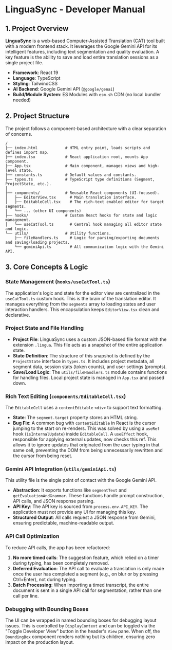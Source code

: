 # LinguaSync - Developer Manual

## 1. Project Overview

**LinguaSync** is a web-based Computer-Assisted Translation (CAT) tool built with a modern frontend stack. It leverages the Google Gemini API for its intelligent features, including text segmentation and quality evaluation. A key feature is the ability to save and load entire translation sessions as a single project file.

*   **Framework**: React 19
*   **Language**: TypeScript
*   **Styling**: TailwindCSS
*   **AI Backend**: Google Gemini API (`@google/genai`)
*   **Build/Module System**: ES Modules with `esm.sh` CDN (no local bundler needed)

## 2. Project Structure

The project follows a component-based architecture with a clear separation of concerns.

```
/
├── index.html            # HTML entry point, loads scripts and defines import map.
├── index.tsx             # React application root, mounts App component.
├── App.tsx               # Main component, manages views and high-level state.
├── constants.ts          # Default values and constants.
├── types.ts              # TypeScript type definitions (Segment, ProjectState, etc.).
│
├── components/           # Reusable React components (UI-focused).
│   ├── EditorView.tsx      # Main translation interface.
│   ├── EditableCell.tsx    # The rich-text enabled editor for target segments.
│   └── ... (other UI components)
├── hooks/                # Custom React hooks for state and logic management.
│   └── useCatTool.ts       # Central hook managing all editor state and logic.
└── utils/                # Utility functions.
    ├── fileHandlers.ts     # Logic for parsing/exporting documents and saving/loading projects.
    └── geminiApi.ts        # All communication logic with the Gemini API.
```

## 3. Core Concepts & Logic

### State Management (`hooks/useCatTool.ts`)
The application's logic and state for the editor view are centralized in the `useCatTool.ts` custom hook. This is the brain of the translation editor. It manages everything from the `segments` array to loading states and user interaction handlers. This encapsulation keeps `EditorView.tsx` clean and declarative.

### Project State and File Handling
*   **Project File**: LinguaSync uses a custom JSON-based file format with the extension `.lingua`. This file acts as a snapshot of the entire application state.
*   **State Definition**: The structure of this snapshot is defined by the `ProjectState` interface in `types.ts`. It includes project metadata, all segment data, session stats (token counts), and user settings (prompts).
*   **Save/Load Logic**: The `utils/fileHandlers.ts` module contains functions for handling files. Local project state is managed in `App.tsx` and passed down.

### Rich Text Editing (`components/EditableCell.tsx`)
The `EditableCell` uses a `contentEditable` `<div>` to support text formatting.
*   **State**: The `segment.target` property stores an HTML string.
*   **Bug Fix**: A common bug with `contentEditable` in React is the cursor jumping to the start on re-renders. This was solved by using a `useRef` hook (`isInternalUpdate`) inside `EditableCell`. A `useEffect` hook, responsible for applying external updates, now checks this ref. This allows it to ignore updates that originated from the user typing in that same cell, preventing the DOM from being unnecessarily rewritten and the cursor from being reset.

### Gemini API Integration (`utils/geminiApi.ts`)
This utility file is the single point of contact with the Google Gemini API.
*   **Abstraction**: It exports functions like `segmentText` and `getEvaluationAndGrammar`. These functions handle prompt construction, API calls, and JSON response parsing.
*   **API Key**: The API key is sourced from `process.env.API_KEY`. The application must not provide any UI for managing this key.
*   **Structured Output**: All calls request a JSON response from Gemini, ensuring predictable, machine-readable output.

### API Call Optimization
To reduce API calls, the app has been refactored:
1.  **No more timed calls**: The suggestion feature, which relied on a timer during typing, has been completely removed.
2.  **Deferred Evaluation**: The API call to evaluate a translation is only made once the user has completed a segment (e.g., on blur or by pressing Ctrl+Enter), not during typing.
3.  **Batch Processing**: When importing a timed transcript, the entire document is sent in a single API call for segmentation, rather than one call per line.

### Debugging with Bounding Boxes
The UI can be wrapped in named bounding boxes for debugging layout issues. This is controlled by `DisplayContext` and can be toggled via the "Toggle Developer View" button in the header's `View` pane. When off, the `BoundingBox` component renders nothing but its children, ensuring zero impact on the production layout.
